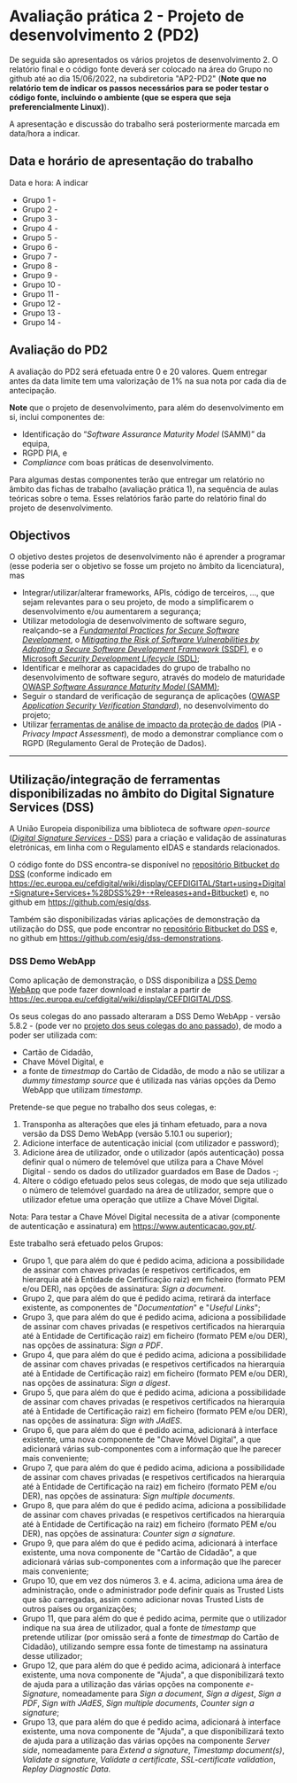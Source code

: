 
# Avaliação prática 2 - Projeto de desenvolvimento 2 (PD2)

De seguida são apresentados os vários projetos de desenvolvimento 2. O relatório final e o código fonte deverá ser colocado na área do Grupo no github até ao dia 15/06/2022, na subdiretoria "AP2-PD2" (**Note que no relatório tem de indicar os passos necessários para se poder testar o código fonte, incluindo o ambiente (que se espera que seja preferencialmente Linux)**).

A apresentação e discussão do trabalho será posteriormente marcada em data/hora a indicar.

## Data e horário de apresentação do trabalho

Data e hora: A indicar

+ Grupo 1 -
+ Grupo 2 -
+ Grupo 3 -
+ Grupo 4 -
+ Grupo 5 -
+ Grupo 6 -
+ Grupo 7 -
+ Grupo 8 -
+ Grupo 9 -
+ Grupo 10 -
+ Grupo 11 -
+ Grupo 12 -
+ Grupo 13 -
+ Grupo 14 -

## Avaliação do PD2

A avaliação do PD2 será efetuada entre 0 e 20 valores. Quem entregar antes da data limite tem uma valorização de 1% na sua nota por cada dia de antecipação.

**Note** que o projeto de desenvolvimento, para além do desenvolvimento em si, inclui componentes de:

+ Identificação do “_Software Assurance Maturity Model_ (SAMM)” da equipa,
+ RGPD PIA, e
+ _Compliance_ com boas práticas de desenvolvimento.

Para algumas destas componentes terão que entregar um relatório no âmbito das fichas de trabalho (avaliação prática 1), na sequência de aulas teóricas sobre o tema. Esses relatórios farão parte do relatório final do projeto de desenvolvimento.

## Objectivos

O objetivo destes projetos de desenvolvimento não é aprender a programar (esse poderia ser o objetivo se fosse um projeto no âmbito da licenciatura), mas

+ Integrar/utilizar/alterar frameworks, APIs, código de terceiros, ..., que sejam relevantes para o seu projeto, de modo a simplificarem o desenvolvimento e/ou aumentarem a segurança;
+ Utilizar metodologia de desenvolvimento de software seguro, realçando-se a [_Fundamental Practices for Secure Software Development_](https://safecode.org/fundamental-practices-secure-software-development-2/), o [_Mitigating the Risk of Software Vulnerabilities by Adopting a Secure Software Development Framework_ (SSDF)](https://csrc.nist.gov/publications/detail/white-paper/2020/04/23/mitigating-risk-of-software-vulnerabilities-with-ssdf/final), e o [Microsoft _Security Development Lifecycle_ (SDL)](https://www.microsoft.com/en-us/securityengineering/sdl);
+ Identificar e melhorar as capacidades do grupo de trabalho no desenvolvimento de software seguro, através do modelo de maturidade [OWASP _Software Assurance Maturity Model_ (SAMM)](https://owasp.org/www-project-samm/);
+ Seguir o standard de verificação de segurança de aplicações ([OWASP _Application Security Verification Standard_](https://github.com/OWASP/ASVS)), no desenvolvimento do projeto;
+ Utilizar [ferramentas de análise de impacto da proteção de dados](https://www.cnil.fr/en/privacy-impact-assessment-pia) (PIA - _Privacy Impact Assessment_), de modo a demonstrar compliance com o RGPD (Regulamento Geral de Proteção de Dados).

----

## Utilização/integração de ferramentas disponibilizadas no âmbito do Digital Signature Services (DSS)

A União Europeia disponibiliza uma biblioteca de software _open-source_ ([_Digital Signature Services_ - DSS](https://ec.europa.eu/cefdigital/wiki/display/CEFDIGITAL/Start+using+Digital+Signature+Services+-+DSS)) para a criação e validação de assinaturas eletrónicas, em linha com o Regulamento eIDAS e standards relacionados.

O código fonte do DSS encontra-se disponível no [repositório Bitbucket do DSS](https://ec.europa.eu/cefdigital/code/projects/ESIG/repos/dss/browse) (conforme indicado em <https://ec.europa.eu/cefdigital/wiki/display/CEFDIGITAL/Start+using+Digital+Signature+Services+%28DSS%29+-+Releases+and+Bitbucket>) e, no github em <https://github.com/esig/dss>.

Também são disponibilizadas várias aplicações de demonstração da utilização do DSS, que pode encontrar no [repositório Bitbucket do DSS](https://ec.europa.eu/cefdigital/code/projects/ESIG/repos/dss-demos/browse) e, no github em <https://github.com/esig/dss-demonstrations>.

### DSS Demo WebApp

Como aplicação de demonstração, o DSS disponibiliza a [DSS Demo WebApp](https://ec.europa.eu/cefdigital/DSS/webapp-demo/home) que pode fazer download e instalar a partir de <https://ec.europa.eu/cefdigital/wiki/display/CEFDIGITAL/DSS>.

Os seus colegas do ano passado alteraram a DSS Demo WebApp - versão 5.8.2 - (pode ver no [projeto dos seus colegas do ano passado](https://github.com/uminho-miei-engseg-20-21/Grupo3/tree/main/AP2-PD)), de modo a poder ser utilizada com:

+ Cartão de Cidadão,
+ Chave Móvel Digital, e
+ a fonte de _timestmap_ do Cartão de Cidadão, de modo a não se utilizar a _dummy timestamp source_ que é utilizada nas várias opções da Demo WebApp que utilizam _timestamp_.

Pretende-se que pegue no trabalho dos seus colegas, e:

1. Transponha as alterações que eles já tinham efetuado, para a nova versão da DSS Demo WebApp (versão 5.10.1 ou superior);
2. Adicione interface de autenticação inicial (com utilizador e password);
3. Adicione área de utilizador, onde o utilizador (após autenticação) possa definir qual o número de telemóvel que utiliza para a Chave Móvel Digital - sendo os dados do utilizador guardados em Base de Dados -;
4. Altere o código efetuado pelos seus colegas, de modo que seja utilizado o número de telemóvel guardado na área de utilizador, sempre que o utilizador efetue uma operação que utilize a Chave Móvel Digital.

Nota: Para testar a Chave Móvel Digital necessita de a ativar (componente de autenticação e assinatura) em <https://www.autenticacao.gov.pt/>.

Este trabalho será efetuado pelos Grupos:

+ Grupo 1, que para além do que é pedido acima, adiciona a possibilidade de assinar com chaves privadas (e respetivos certificados, em hierarquia até à Entidade de Certificação raiz) em ficheiro (formato PEM e/ou DER), nas opções de assinatura: _Sign a document_.
+ Grupo 2, que para além do que é pedido acima, retirará da interface existente, as componentes de "_Documentation_" e "_Useful Links_";
+ Grupo 3, que para além do que é pedido acima, adiciona a possibilidade de assinar com chaves privadas (e respetivos certificados na hierarquia até à Entidade de Certificação raiz) em ficheiro (formato PEM e/ou DER),  nas opções de assinatura: _Sign a PDF_.
+ Grupo 4, que para além do que é pedido acima, adiciona a possibilidade de assinar com chaves privadas (e respetivos certificados na hierarquia até à Entidade de Certificação raiz) em ficheiro (formato PEM e/ou DER),  nas opções de assinatura: _Sign a digest_.
+ Grupo 5, que para além do que é pedido acima, adiciona a possibilidade de assinar com chaves privadas (e respetivos certificados na hierarquia até à Entidade de Certificação raiz) em ficheiro (formato PEM e/ou DER),  nas opções de assinatura: _Sign with JAdES_.
+ Grupo 6, que para além do que é pedido acima, adicionará à interface existente, uma nova componente de "Chave Móvel Digital", a que adicionará várias sub-componentes com a informação que lhe parecer mais conveniente;
+ Grupo 7, que para além do que é pedido acima, adiciona a possibilidade de assinar com chaves privadas (e respetivos certificados na hierarquia até à Entidade de Certificação na raiz) em ficheiro (formato PEM e/ou DER),  nas opções de assinatura: _Sign multiple documents_.
+ Grupo 8, que para além do que é pedido acima, adiciona a possibilidade de assinar com chaves privadas (e respetivos certificados na hierarquia até à Entidade de Certificação na raiz) em ficheiro (formato PEM e/ou DER),  nas opções de assinatura: _Counter sign a signature_.
+ Grupo 9, que para além do que é pedido acima, adicionará à interface existente, uma nova componente de "Cartão de Cidadão", a que adicionará várias sub-componentes com a informação que lhe parecer mais conveniente;
+ Grupo 10, que em vez dos números 3. e 4. acima, adiciona uma área de administração, onde o administrador pode definir quais as Trusted Lists que são carregadas, assim como adicionar novas Trusted Lists de outros países ou organizações;
+ Grupo 11, que para além do que é pedido acima, permite que o utilizador indique na sua área de utilizador, qual a fonte de _timestamp_ que pretende utilizar (por omissão será a fonte de _timestmap_ do Cartão de Cidadão), utilizando sempre essa fonte de timestamp na assinatura desse utilizador;
+ Grupo 12, que para além do que é pedido acima, adicionará à interface existente, uma nova componente de "Ajuda", a que disponibilizará texto de ajuda para a utilização das várias opções na componente _e-Signature_, nomeadamente para _Sign a document_, _Sign a digest_, _Sign a PDF_, _Sign with JAdES_, _Sign multiple documents_, _Counter sign a signature_;
+ Grupo 13, que para além do que é pedido acima, adicionará à interface existente, uma nova componente de "Ajuda", a que disponibilizará texto de ajuda para a utilização das várias opções na componente _Server side_, nomeadamente para _Extend a signature_, _Timestamp document(s)_, _Validate a signature_, _Validate a certificate_, _SSL-certificate validation_, _Replay Diagnostic Data_.

